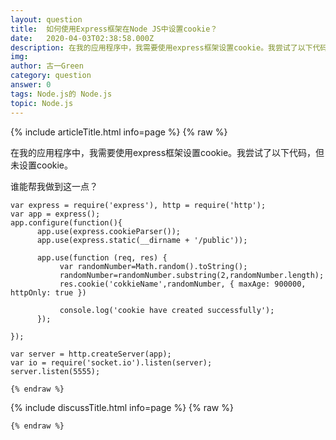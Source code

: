 ```yaml
---
layout: question
title:  如何使用Express框架在Node JS中设置cookie？
date:   2020-04-03T02:38:58.000Z
description: 在我的应用程序中，我需要使用express框架设置cookie。我尝试了以下代码，但未设置cookie。谁能帮我做到这一点？var express...
img: 
author: 古一Green
category: question
answer: 0
tags: Node.js的 Node.js
topic: Node.js
---
```

<div class="article-root">
  <div class="article">
    {% include articleTitle.html info=page %}
    {% raw %}
    <div class="article-content"><p><font style="vertical-align: inherit;"><font style="vertical-align: inherit;">在我的应用程序中，我需要使用express框架设置cookie。我尝试了以下代码，但未设置cookie。</font></font></p>

<p><font style="vertical-align: inherit;"><font style="vertical-align: inherit;">谁能帮我做到这一点？</font></font></p>

<pre><code>var express = require('express'), http = require('http');<font></font>
var app = express();<font></font>
app.configure(function(){<font></font>
      app.use(express.cookieParser());<font></font>
      app.use(express.static(__dirname + '/public'));<font></font>
<font></font>
      app.use(function (req, res) {<font></font>
           var randomNumber=Math.random().toString();<font></font>
           randomNumber=randomNumber.substring(2,randomNumber.length);<font></font>
           res.cookie('cokkieName',randomNumber, { maxAge: 900000, httpOnly: true })<font></font>
<font></font>
           console.log('cookie have created successfully');<font></font>
      });<font></font>
<font></font>
});<font></font>
<font></font>
var server = http.createServer(app);<font></font>
var io = require('socket.io').listen(server);<font></font>
server.listen(5555);<font></font>
</code></pre></div>
    {% endraw %}
  </div>

  <div class="discuss-wrapper">
    {% include discussTitle.html info=page %}
    {% raw %}
    
    {% endraw %}
  </div>
<div>
